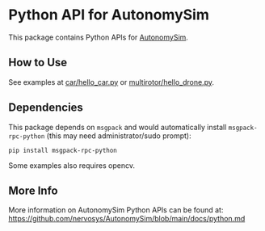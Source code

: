 # Python API for AutonomySim

This package contains Python APIs for [AutonomySim](https://github.com/nervosys/AutonomySim).

## How to Use
See examples at [car/hello_car.py](https://github.com/nervosys/AutonomySim/blob/main/PythonClient/car/hello_car.py) or [multirotor/hello_drone.py](https://github.com/nervosys/AutonomySim/blob/main/PythonClient/multirotor/hello_drone.py).

## Dependencies
This package depends on `msgpack` and would automatically install `msgpack-rpc-python` (this may need administrator/sudo prompt):

```
pip install msgpack-rpc-python
```

Some examples also requires opencv.

## More Info

More information on AutonomySim Python APIs can be found at:
https://github.com/nervosys/AutonomySim/blob/main/docs/python.md
